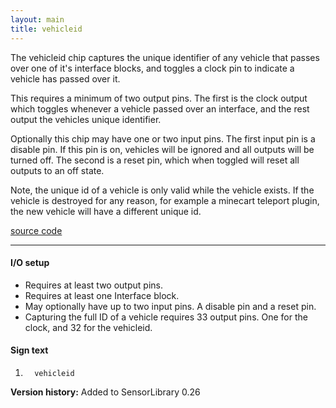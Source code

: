 ```yaml
---
layout: main
title: vehicleid
---
```

The vehicleid chip captures the unique identifier of any vehicle that passes over one of it's interface blocks, and toggles a clock pin to indicate a vehicle has passed over it.

This requires a minimum of two output pins. The first is the clock output which toggles whenever a vehicle passed over an interface, and the rest output the vehicles unique identifier.

Optionally this chip may have one or two input pins. The first input pin is a disable pin. If this pin is on, vehicles will be ignored and all outputs will be turned off. The second is a reset pin, which when toggled will reset all outputs to an off state.

Note, the unique id of a vehicle is only valid while the vehicle exists. If the vehicle is destroyed for any reason, for example a minecart teleport plugin, the new vehicle will have a different unique id.

[source code](https://github.com/eisental/SensorLibrary/blob/master/src/main/java/org/tal/sensorlibrary/vehicleid.java)

* * *


#### I/O setup 
* Requires at least two output pins.
* Requires at least one Interface block.
* May optionally have up to two input pins. A disable pin and a reset pin.
* Capturing the full ID of a vehicle requires 33 output pins. One for the clock, and 32 for the vehicleid.

#### Sign text
1. `   vehicleid   `

__Version history:__ Added to SensorLibrary 0.26